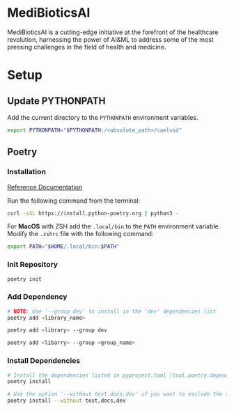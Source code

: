 # MediBioticsAI
MediBioticsAI is a cutting-edge initiative at the forefront of the healthcare revolution, harnessing the power of AI&ML to address some of the most pressing challenges in the field of health and medicine.

# Setup
## Update PYTHONPATH
Add the current directory to the `PYTHONPATH` environment variables.
``` bash
export PYTHONPATH="$PYTHONPATH:/<absolute_path>/caelvid"
```

## Poetry

### Installation

[Reference Documentation](https://python-poetry.org/)

Run the following command from the terminal:
``` bash
curl -sSL https://install.python-poetry.org | python3 -
```

For **MacOS** with ZSH add the `.local/bin` to the `PATH` environment variable. Modify the `.zshrc` file with the following command:

``` bash
export PATH="$HOME/.local/bin:$PATH"
```

### Init Repository
```bash
poetry init
```

### Add Dependency
``` bash
# NOTE: Use '--group dev' to install in the 'dev' dependencies list
poetry add <library_name>

poetry add <library> --group dev

poetry add <libarry> --group <group_name>
```

### Install Dependencies
``` bash
# Install the dependencies listed in pyproject.toml [tool.poetry.dependencies]
poetry install

# Use the option '--without test,docs,dev' if you want to esclude the specified group from install
poetry install --without test,docs,dev
```